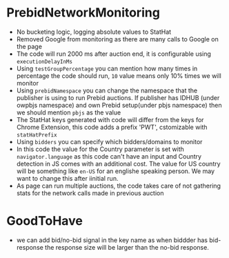 # PrebidNetworkMonitoring

- No bucketing logic, logging absolute values to StatHat
- Removed Google from monitoring as there are many calls to Google on the page
- The code will run 2000 ms after auction end, it is configurable using `executionDelayInMs`
- Using `testGroupPercentage` you can mention how many times in percentage the code should run, `10` value means only 10% times we will monitor
- Using `prebidNamespace` you can change the namespace that the publisher is using to run Prebid auctions. If publisher has IDHUB (under owpbjs namespace) and own Prebid setup(under pbjs namespace) then we should mention `pbjs` as the value
- The StatHat keys generated with code will differ from the keys for Chrome Extension, this code adds a prefix 'PWT', cstomizable with `statHatPrefix`
- Using `bidders` you can specify which bidders/domains to monitor
- In this code the value for the Country parameter is set with `navigator.language` as this code can't have an input and Country detection in JS comes with an additional cost. The value for US country will be something like `en-US` for an englishe speaking person. We may want to change this after iinitial run.
- As page can run multiple auctions, the code takes care of not gathering stats for the network calls made in previous auction

# GoodToHave
- we can add bid/no-bid signal in the key name as when biddder has bid-response the response size will be larger than the no-bid response.
